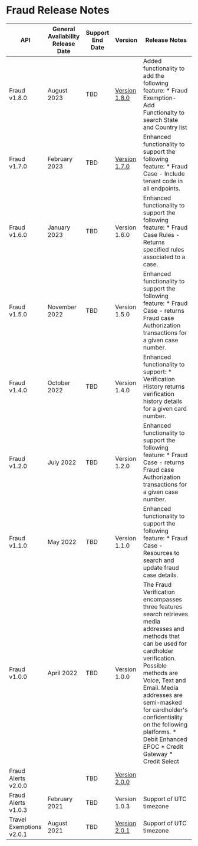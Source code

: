 # Fraud Release Notes
| API                      | General Availability Release Date | Support End Date | Version       | Release Notes                                                                                                                                                                                                                                                                                                                                |
|--------------------------|-----------------------------------|------------------|---------------|----------------------------------------------------------------------------------------------------------------------------------------------------------------------------------------------------------------------------------------------------------------------------------------------------------------------------------------------|
| Fraud v1.8.0             | August 2023                       | TBD              | [Version 1.8.0](../api/?type=post&path=/v1/cases/transactions&version=api) | Added functionality to add the following feature: * Fraud Exemption- Add Functionalty to search State and Country list                                                                                                                                                                                                                       |
| Fraud v1.7.0             | February 2023                     | TBD              | [Version 1.7.0](../api/?type=post&path=/v1/cases/transactions&version=api-previous) | Enhanced functionality to support the following feature: * Fraud Case - Include tenant code in all endpoints.                                                                                                                                                                                                                                |
| Fraud v1.6.0             | January 2023                      | TBD              | Version 1.6.0 | Enhanced functionality to support the following feature: * Fraud Case Rules - Returns specified rules associated to a case.                                                                                                                                                                                                                  |
| Fraud v1.5.0             | November 2022                     | TBD              | Version 1.5.0 | Enhanced functionality to support the following feature: * Fraud Case - returns Fraud case Authorization transactions for a given case number.                                                                                                                                                                                               |
| Fraud v1.4.0             | October 2022                      | TBD              | Version 1.4.0 | Enhanced functionality to support: * Verification History returns verification history details for a given card number.                                                                                                                                                                                                                      |
| Fraud v1.2.0             | July 2022                         | TBD              | Version 1.2.0 | Enhanced functionality to support the following feature: * Fraud Case - returns Fraud case Authorization transactions for a given case number.                                                                                                                                                                                               |
| Fraud v1.1.0             | May 2022                          | TBD              | Version 1.1.0 | Enhanced functionality to support the following feature: * Fraud Case - Resources to search and update fraud case details.                                                                                                                                                                                                                   |
| Fraud v1.0.0             | April 2022                        | TBD              | Version 1.0.0 | The Fraud Verification encompasses three features search retrieves media addresses and methods that can be used for cardholder verification. Possible methods are Voice, Text and Email. Media addresses are semi-masked for cardholder's confidentiality on the following platforms. * Debit Enhanced EPOC * Credit Gateway * Credit Select |
| Fraud Alerts v2.0.0      |                                   | TBD              | [Version 2.0.0](../api/?type=put&path=/v1/caseClose&version=api) |                                                                                                                                                                                                                                                                                                                                              |
| Fraud Alerts v1.0.3      | February 2021                     | TBD              | Version 1.0.3 | Support of UTC timezone                                                                                                                                                                                                                                                                                                                      |
| Travel Exemptions v2.0.1 | August 2021                       | TBD              | [Version 2.0.1](../api/?type=post&path=/v1/exemptions&version=api) | Support of UTC timezone                                                                                                                                                                                                                                                                                                                      |
